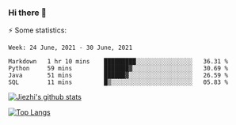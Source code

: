 ### Hi there 👋

⚡ Some statistics:

<!--START_SECTION:waka-->
```text
Week: 24 June, 2021 - 30 June, 2021

Markdown   1 hr 10 mins    █████████░░░░░░░░░░░░░░░░   36.31 % 
Python     59 mins         ███████▓░░░░░░░░░░░░░░░░░   30.69 % 
Java       51 mins         ██████▓░░░░░░░░░░░░░░░░░░   26.59 % 
SQL        11 mins         █▒░░░░░░░░░░░░░░░░░░░░░░░   05.83 % 
```
<!--END_SECTION:waka-->

[![Jiezhi's github stats](https://github-readme-stats.vercel.app/api?username=Jiezhi&show_icons=true)](https://github.com/Jiezhi/github-readme-stats)

[![Top Langs](https://github-readme-stats.vercel.app/api/top-langs/?username=Jiezhi&hide=javascript,html)](https://github.com/Jiezhi/github-readme-stats)
<!--
**Jiezhi/Jiezhi** is a ✨ _special_ ✨ repository because its `README.md` (this file) appears on your GitHub profile.

Here are some ideas to get you started:

- 🔭 I’m currently working on ...
- 🌱 I’m currently learning ...
- 👯 I’m looking to collaborate on ...
- 🤔 I’m looking for help with ...
- 💬 Ask me about ...
- 📫 How to reach me: ...
- 😄 Pronouns: ...
- ⚡ Fun fact: ...
-->

